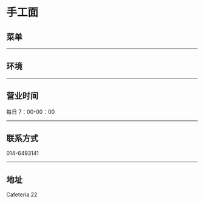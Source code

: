 # 手工面

## 菜单

---

## 环境

---

## 营业时间

每日 7：00-00：00

---

## 联系方式

014-6493141

---

## 地址

Cafeteria.22
